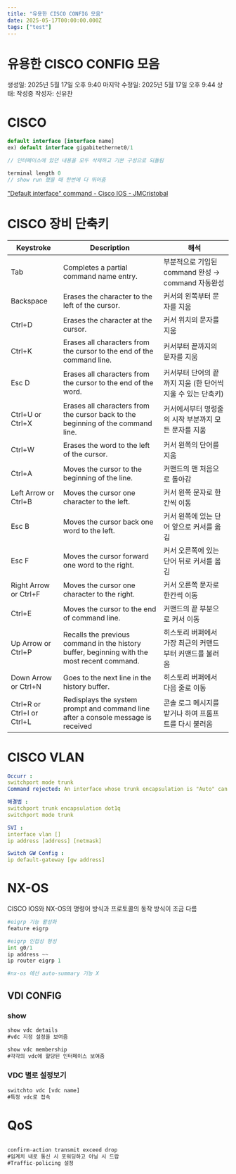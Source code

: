 ```yaml
---
title: "유용한 CISCO CONFIG 모음"
date: 2025-05-17T00:00:00.000Z
tags: ["test"]
---
```



# 유용한 CISCO CONFIG 모음

생성일: 2025년 5월 17일 오후 9:40
마지막 수정일: 2025년 5월 17일 오후 9:44
상태: 작성중
작성자: 신유찬

# CISCO

```jsx
default interface [interface name]
ex) default interface gigabitethernet0/1

// 인터페이스에 있던 내용을 모두 삭제하고 기본 구성으로 되돌림

terminal length 0 
// show run 했을 때 한번에 다 뛰어줌 
```

["Default interface" command - Cisco IOS - JMCristobal](https://jmcristobal.com/2017/06/27/comamnd-default-interface-cisco-ios/)

# CISCO 장비 단축키

| Keystroke                          | Description                                                                 | 해석                                                           |
|-----------------------------------|-----------------------------------------------------------------------------|----------------------------------------------------------------|
| Tab                               | Completes a partial command name entry.                                    | 부분적으로 기입된 command 완성 → command 자동완성             |
| Backspace                         | Erases the character to the left of the cursor.                            | 커서의 왼쪽부터 문자를 지움                                   |
| Ctrl+D                            | Erases the character at the cursor.                                        | 커서 위치의 문자를 지움                                       |
| Ctrl+K                            | Erases all characters from the cursor to the end of the command line.      | 커서부터 끝까지의 문자를 지움                                 |
| Esc D                             | Erases all characters from the cursor to the end of the word.              | 커서부터 단어의 끝까지 지움 (한 단어씩 지울 수 있는 단축키)  |
| Ctrl+U or Ctrl+X                  | Erases all characters from the cursor back to the beginning of the command line. | 커서에서부터 명령줄의 시작 부분까지 모든 문자를 지움  |
| Ctrl+W                            | Erases the word to the left of the cursor.                                 | 커서 왼쪽의 단어를 지움                                       |
| Ctrl+A                            | Moves the cursor to the beginning of the line.                             | 커맨드의 맨 처음으로 돌아감                                   |
| Left Arrow or Ctrl+B              | Moves the cursor one character to the left.                                | 커서 왼쪽 문자로 한칸씩 이동                                  |
| Esc B                             | Moves the cursor back one word to the left.                                | 커서 왼쪽에 있는 단어 앞으로 커서를 옮김                      |
| Esc F                             | Moves the cursor forward one word to the right.                            | 커서 오른쪽에 있는 단어 뒤로 커서를 옮김                      |
| Right Arrow or Ctrl+F            | Moves the cursor one character to the right.                               | 커서 오른쪽 문자로 한칸씩 이동                                |
| Ctrl+E                            | Moves the cursor to the end of command line.                               | 커맨드의 끝 부분으로 커서 이동                                |
| Up Arrow or Ctrl+P               | Recalls the previous command in the history buffer, beginning with the most recent command. | 히스토리 버퍼에서 가장 최근의 커맨드부터 커맨드를 불러옴 |
| Down Arrow or Ctrl+N             | Goes to the next line in the history buffer.                               | 히스토리 버퍼에서 다음 줄로 이동                              |
| Ctrl+R or Ctrl+I or Ctrl+L       | Redisplays the system prompt and command line after a console message is received | 콘솔 로그 메시지를 받거나 하여 프롬프트를 다시 불러옴     |

# CISCO VLAN

```yaml
Occurr : 
switchport mode trunk
Command rejected: An interface whose trunk encapsulation is "Auto" can not be configured to "trunk" mode

해결법 : 
switchport trunk encapsulation dot1q
switchport mode trunk

SVI : 
interface vlan []
ip address [address] [netmask]

Switch GW Config :
ip default-gateway [gw address]
```

# NX-OS

CISCO IOS와 NX-OS의 명령어 방식과 프로토콜의 동작 방식이 조금 다름

```python
#eigrp 기능 활성화
feature eigrp 

#eigrp 인접성 형성
int g0/1 
ip address ~~
ip router eigrp 1 

#nx-os 에선 auto-summary 기능 X

```

## VDI CONFIG

### show

```jsx
show vdc details 
#vdc 지정 설정을 보여줌

show vdc membership
#각각의 vdc에 할당된 인터페이스 보여줌
```

### VDC 별로 설정보기

```jsx
switchto vdc [vdc name]
#특정 vdc로 접속

```

# QoS

```jsx

confirm-action transmit exceed drop
#임계치 내로 통신 시 포워딩하고 아닐 시 드랍 
#Traffic-policing 설정

```
